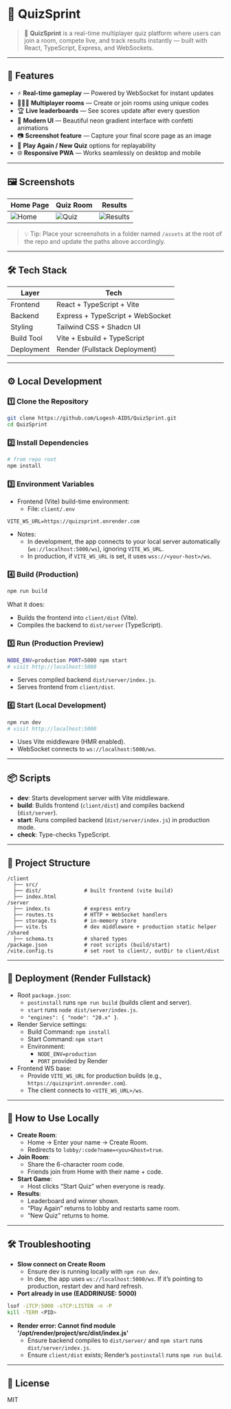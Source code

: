# 🧩 QuizSprint

> 🚀 **QuizSprint** is a real-time multiplayer quiz platform where users can join a room, compete live, and track results instantly — built with React, TypeScript, Express, and WebSockets.

---

## 🌟 Features

- ⚡ **Real-time gameplay** — Powered by WebSocket for instant updates  
- 🧑‍🤝‍🧑 **Multiplayer rooms** — Create or join rooms using unique codes  
- 🏆 **Live leaderboards** — See scores update after every question  
- 🎨 **Modern UI** — Beautiful neon gradient interface with confetti animations  
- 📷 **Screenshot feature** — Capture your final score page as an image  
- 🔁 **Play Again / New Quiz** options for replayability  
- 🌐 **Responsive PWA** — Works seamlessly on desktop and mobile  

---

## 🖼️ Screenshots

| Home Page | Quiz Room | Results |
|------------|------------|---------|
| ![Home](./assets/home.png) | ![Quiz](./assets/quiz.png) | ![Results](./assets/results.png) |

> 💡 Tip: Place your screenshots in a folder named `/assets` at the root of the repo and update the paths above accordingly.

---

## 🛠️ Tech Stack

| Layer | Tech |
|-------|------|
| Frontend | React + TypeScript + Vite |
| Backend | Express + TypeScript + WebSocket |
| Styling | Tailwind CSS + Shadcn UI |
| Build Tool | Vite + Esbuild + TypeScript |
| Deployment | Render (Fullstack Deployment) |

---

## ⚙️ Local Development

### 1️⃣ Clone the Repository
```bash
git clone https://github.com/Logesh-AIDS/QuizSprint.git
cd QuizSprint
```

### 2️⃣ Install Dependencies
```bash
# from repo root
npm install
```

### 3️⃣ Environment Variables
- Frontend (Vite) build-time environment:
  - File: `client/.env`
```env
VITE_WS_URL=https://quizsprint.onrender.com
```
- Notes:
  - In development, the app connects to your local server automatically (`ws://localhost:5000/ws`), ignoring `VITE_WS_URL`.
  - In production, if `VITE_WS_URL` is set, it uses `wss://<your-host>/ws`.

### 4️⃣ Build (Production)
```bash
npm run build
```
What it does:
- Builds the frontend into `client/dist` (Vite).
- Compiles the backend to `dist/server` (TypeScript).

### 5️⃣ Run (Production Preview)
```bash
NODE_ENV=production PORT=5000 npm start
# visit http://localhost:5000
```
- Serves compiled backend `dist/server/index.js`.
- Serves frontend from `client/dist`.

### 6️⃣ Start (Local Development)
```bash
npm run dev
# visit http://localhost:5000
```
- Uses Vite middleware (HMR enabled).
- WebSocket connects to `ws://localhost:5000/ws`.

---

## 📦 Scripts

- **dev**: Starts development server with Vite middleware.
- **build**: Builds frontend (`client/dist`) and compiles backend (`dist/server`).
- **start**: Runs compiled backend (`dist/server/index.js`) in production mode.
- **check**: Type-checks TypeScript.

---

## 📁 Project Structure

```
/client
  ├── src/
  ├── dist/              # built frontend (vite build)
  ├── index.html
/server
  ├── index.ts           # express entry
  ├── routes.ts          # HTTP + WebSocket handlers
  ├── storage.ts         # in-memory store
  ├── vite.ts            # dev middleware + production static helper
/shared
  ├── schema.ts          # shared types
/package.json            # root scripts (build/start)
/vite.config.ts          # set root to client/, outDir to client/dist
```

---

## 🚀 Deployment (Render Fullstack)

- Root `package.json`:
  - `postinstall` runs `npm run build` (builds client and server).
  - `start` runs `node dist/server/index.js`.
  - `"engines": { "node": "20.x" }`.
- Render Service settings:
  - Build Command: `npm install`
  - Start Command: `npm start`
  - Environment:
    - `NODE_ENV=production`
    - `PORT` provided by Render
- Frontend WS base:
  - Provide `VITE_WS_URL` for production builds (e.g., `https://quizsprint.onrender.com`).
  - The client connects to `<VITE_WS_URL>/ws`.

---

## 🧪 How to Use Locally

- **Create Room**:
  - Home → Enter your name → Create Room.
  - Redirects to `lobby/:code?name=<you>&host=true`.
- **Join Room**:
  - Share the 6-character room code.
  - Friends join from Home with their name + code.
- **Start Game**:
  - Host clicks “Start Quiz” when everyone is ready.
- **Results**:
  - Leaderboard and winner shown.
  - “Play Again” returns to lobby and restarts same room.
  - “New Quiz” returns to home.

---

## 🛠️ Troubleshooting

- **Slow connect on Create Room**
  - Ensure dev is running locally with `npm run dev`.
  - In dev, the app uses `ws://localhost:5000/ws`. If it’s pointing to production, restart dev and hard refresh.
- **Port already in use (EADDRINUSE: 5000)**
```bash
lsof -iTCP:5000 -sTCP:LISTEN -n -P
kill -TERM <PID>
```
- **Render error: Cannot find module '/opt/render/project/src/dist/index.js'**
  - Ensure backend compiles to `dist/server/` and `npm start` runs `dist/server/index.js`.
  - Ensure `client/dist` exists; Render’s `postinstall` runs `npm run build`.

---

## 📄 License

MIT
